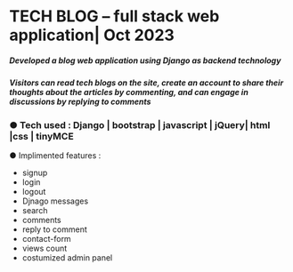 # TECH BLOG – full stack web application| Oct 2023  
##### Developed a  blog web application using Django as backend technology  
##### Visitors can read tech blogs on the site, create an account to share their thoughts about the articles by commenting, and can engage in discussions by replying to comments  
### ●	Tech used : Django | bootstrap | javascript | jQuery| html |css | tinyMCE 

●	Implimented features : 
- signup  
- login   
- logout
- Djnago messages  
- search    
- comments  
- reply to comment   
- contact-form  
- views count  
- costumized admin panel   
